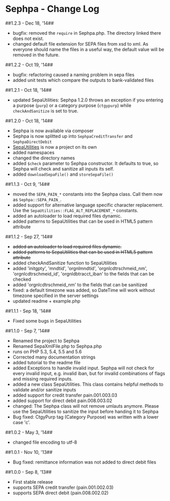 Sephpa - Change Log
===============

##1.2.3 - Dec 18, '14##
- bugfix: removed the `require` in Sephpa.php. The directory linked there does not exist.
- changed default file extension for SEPA files from xsd to xml. As everyone should name the files
in a useful way, the default value will be removed in the future.

##1.2.2 - Oct 19, '14##
- bugfix: refactoring caused a naming problem in sepa files
- added unit tests which compare the outputs to bank-validated files

##1.2.1 - Oct 18, '14##
- updated SepaUtilities: Sephpa 1.2.0 throws an exception if you entering a purpose (`purp`) 
or a category purpose (`ctgypurp`) while `checkAndSanitize` is set to true.

##1.2.0 - Oct 18, '14##
- Sephpa is now available via composer
- Sephpa is now splitted up into `SephpaCreditTransfer` and `SephpaDirectDebit`
- [SepaUtilities](https://github.com/AbcAeffchen/SepaUtilities) is now a project on its own
- added namespaces
- changed the directory names
- added `$check` parameter to Sephpa constructor. It defaults to true, so Sephpa will check and
sanitize all inputs its self.
- added `downloadSepaFile()` and `storeSepaFile()`

##1.1.3 - Oct 9, '14##
- moved the `SEPA_PAIN_*` constants into the Sephpa class. Call them now as `Sephpa::SEPA_PAIN_`.
- added support for alternative language specific character replacement. Use the 
`SepaUtilities::FLAG_ALT_REPLACEMENT_*` constants.
- added an autoloader to load required files dynamic.
- added patterns to SepaUtilities that can be used in HTML5 pattern attribute

##1.1.2 - Sep 27, '14##
- ~~added an autoloader to load required files dynamic.~~
- ~~added patterns to SepaUtilities that can be used in HTML5 pattern attribute~~
- added checkAndSanitize function to SepaUtilities
- added 'initgpty', 'mndtid', 'orgnlmndtid', 'orgnlcdtrschmeid_nm', 'orgnlcdtrschmeid_id',
'orgnldbtracct_iban' to the fields that can be checked
- added 'orgnlcdtrschmeid_nm' to the fields that can be sanitized
- fixed: a default timezone was added, so DateTime will work without timezone specified in the
server settings
- updated readme + example.php

##1.1.1 - Sep 18, '14##
- Fixed some bugs in SepaUtilities

##1.1.0 - Sep 7, '14##
- Renamed the project to Sephpa
- Renamed SepaXmlFile.php to Sephpa.php
- runs on PHP 5.3, 5.4, 5.5 and 5.6
- Corrected many documentation strings
- added tutorial to the readme file
- added Exceptions to handle invalid input. Sephpa will not check for every invalid input, e.g.
invalid iban, but for invalid combinations of flags and missing required inputs.
- added a new class SepaUtilities. This class contains helpful methods to validate
and/or sanitize inputs
- added support for credit transfer pain.001.003.03
- added support for direct debit pain.008.003.02
- changed: The Sephpa class will not remove umlauts anymore. Please use the SepaUtilities to
sanitize the input before handing it to Sephpa
- Bug fixed: CtgyPurp tag (Category Purpose) was written with a lower case 'c'.


##1.0.2 - May 3, '14##
- changed file encoding to utf-8

##1.0.1 - Nov 10, '13##
- Bug fixed: remittance information was not added to direct debit files

##1.0.0 - Sep 8, '13##
- First stable release
- supports SEPA credit transfer (pain.001.002.03)
- supports SEPA direct debit (pain.008.002.02)

